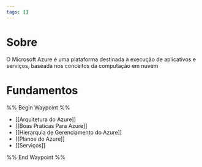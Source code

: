 ```yaml
---
tags: []
---
```

# Sobre
O Microsoft Azure é uma plataforma destinada à execução de aplicativos e serviços, baseada nos conceitos da computação em nuvem

# Fundamentos

%% Begin Waypoint %%
- [[Arquitetura do Azure]]
- [[Boas Praticas Para Azure]]
- [[Hierarquia de Gerenciamento do Azure]]
- [[Planos do Azure]]
- [[Serviços]]

%% End Waypoint %%


